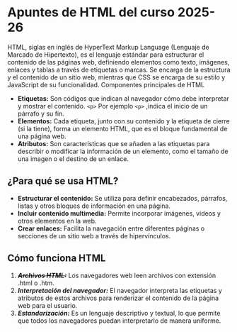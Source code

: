 # Apuntes de HTML del curso 2025-26

HTML, siglas en inglés de HyperText Markup Language (Lenguaje de Marcado de Hipertexto), es el lenguaje estándar para estructurar el contenido de las páginas web, definiendo elementos como texto, imágenes, enlaces y tablas a través de etiquetas o marcas. Se encarga de la estructura y el contenido de un sitio web, mientras que CSS se encarga de su estilo y JavaScript de su funcionalidad. Componentes principales de HTML
- **Etiquetas:** Son códigos que indican al navegador cómo debe interpretar y mostrar el contenido. ``<p>`` Por ejemplo ``<p>`` ,indica el inicio de un párrafo y su fin. 
- **Elementos:** Cada etiqueta, junto con su contenido y la etiqueta de cierre (si la tiene), forma un elemento HTML, que es el bloque fundamental de una página web. 
- **Atributos:** Son características que se añaden a las etiquetas para describir o modificar la información de un elemento, como el tamaño de una imagen o el destino de un enlace.

## ¿Para qué se usa HTML?

- **Estructurar el contenido:** Se utiliza para definir encabezados, párrafos, listas y otros bloques de información en una página. 
- **Incluir contenido multimedia:** Permite incorporar imágenes, videos y otros elementos en la web. 
- **Crear enlaces:** Facilita la navegación entre diferentes páginas o secciones de un sitio web a través de hipervínculos. 

## Cómo funciona HTML
1. ~~***Archivos HTML:***~~ Los navegadores web leen archivos con extensión .html o .htm. 
2. ***Interpretación del navegador:*** El navegador interpreta las etiquetas y atributos de estos archivos para renderizar el contenido de la página web para el usuario. 
3. ***Estandarización:*** Es un lenguaje descriptivo y textual, lo que permite que todos los navegadores puedan interpretarlo de manera uniforme. 
